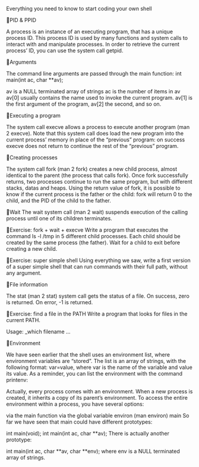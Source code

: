Everything you need to know to start coding your own shell

🔗PID & PPID

A process is an instance of an executing program, that has a unique process ID.
This process ID is used by many functions and system calls to interact with and manipulate processes.
In order to retrieve the current process’ ID, you can use the system call getpid.

🔗Arguments

The command line arguments are passed through the main function: int main(int ac, char **av);

av is a NULL terminated array of strings
ac is the number of items in av
av[0] usually contains the name used to invoke the current program.
av[1] is the first argument of the program, av[2] the second, and so on.


🔗Executing a program

The system call execve allows a process to execute another program (man 2 execve).
Note that this system call does load the new program into the current process’ memory in place of the “previous” program: on success execve does not return to continue the rest of the “previous” program.

🔗Creating processes

The system call fork (man 2 fork) creates a new child process, almost identical to the parent (the process that calls fork).
Once fork successfully returns, two processes continue to run the same program, but with different stacks, datas and heaps.
Using the return value of fork, it is possible to know if the current process is the father or the child: fork will return 0 to the child, and the PID of the child to the father.

🔗Wait
The wait system call (man 2 wait) suspends execution of the calling process until one of its children terminates.

🔗Exercise: fork + wait + execve
Write a program that executes the command ls -l /tmp in 5 different child processes. Each child should be created by the same process (the father). Wait for a child to exit before creating a new child.

🔗Exercise: super simple shell
Using everything we saw, write a first version of a super simple shell that can run commands with their full path, without any argument.

🔗File information

The stat (man 2 stat) system call gets the status of a file. On success, zero is returned. On error, -1 is returned.

🔗Exercise: find a file in the PATH
Write a program that looks for files in the current PATH.

Usage: _which filename ...

🔗Environment

We have seen earlier that the shell uses an environment list, where environment variables are “stored”. The list is an array of strings, with the following format: var=value, where var is the name of the variable and value its value. As a reminder, you can list the environment with the command printenv:

Actually, every process comes with an environment. When a new process is created, it inherits a copy of its parent’s environment. To access the entire environment within a process, you have several options:

via the main function
via the global variable environ (man environ)
main
So far we have seen that main could have different prototypes:

int main(void);
int main(int ac, char **av);
There is actually another prototype:

int main(int ac, char **av, char **env);
where env is a NULL terminated array of strings.


